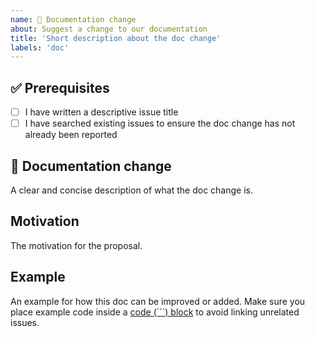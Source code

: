 ```yaml
---
name: 📖 Documentation change
about: Suggest a change to our documentation
title: 'Short description about the doc change'
labels: 'doc'
---
```


## :white_check_mark: Prerequisites

- [ ] I have written a descriptive issue title
- [ ] I have searched existing issues to ensure the doc change has not already been reported

## 📖 Documentation change

A clear and concise description of what the doc change is.

## Motivation

The motivation for the proposal.

## Example

An example for how this doc can be improved or added.
Make sure you place example code inside a [code (```) block](https://docs.github.com/en/github/writing-on-githubcreating-and-highlighting-code-blocks) to avoid linking unrelated issues.
